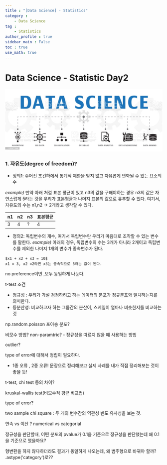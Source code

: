 ```yaml
---
title : "[Data Science] - Statistics"
category :
    - Data Science 
tag : 
    - Statistics
author_profile : true
sidebar_main : False  
toc : true 
use_math: true
---
```


# Data Science - Statistic Day2 

<img src='/assets/datascience.jpg' width = 1000 >

### 1. 자유도(degree of freedom)?
- 정의1: 주어진 조건하에서 통계적 제한을 받지 않고 자유롭게 변화될 수 있는 요소의 수

_example)_ 만약 아래 처럼 표본 평균이 있고 n3의 값을 구해야하는 경우 n3의 값은 자연스럽게 5라는 것을 우리가 표본평균과 나머지 표본의 값으로 유추할 수 있다. 여기서, 자유도의 수는 n1,n2 -> 2개라고 생각할 수 있다.

|n1|n2|n3|표본평균| 
|-|-|-|-|
|3|4|?|4|


- 정의2: 독립변수의 개수, 여기서 독립변수란 우리가 마음대로 조작할 수 있는 변수를 말한다. 
_example)_ 아래의 경우, 독립변수의 수는 3개가 아니라 2개이고 독립변수를 제외한 나머지 1개의 변수가 종속변수가 된다.
```
$x1 + x2 + x3 = 10$
x1 = 3, x2 =2라면 x3는 종속적으로 5라는 값이 된다.
```

no preference이면 ,모두 동일하게 나눈다. 

t-test 조건
- 정규성 : 우리가 가설 검정하려고 하는 데이터의 분포가 정규분포와 일치하는지를 의미한다.
- 등분산성: 비교하고자 하는 그룹간의 분산이, 스케일이 얼마나 비슷한지를 비교하는 것

np.random.poisson 포아송 분포?

비모수 방법? non-paramtric? - 정규성을 따르지 않을 떄 사용하는 방법

outlier? 

type of error에 대해서 정립이 필요하다.
- 1종 오류 , 2종 오류! 문장으로 정리해보고 실제 사례를 내가 직접 정리해보는 것이 좋을 듯!

t-test, chi test 등의 차이?

kruskal-wallis test(비모수적 평균 비교법)

type of error?

two sample chi square : 두 개의 변수간의 역관성 빈도 유사성을 보는 것. 

연속 vs 이산 ? numerical vs categorial

정규성을 판단할때, 어떤 분포의 pvalue가 0.1을 기준으로 정규성을 판단했는데 왜 0.1을 기준으로 했을까요?

형변환을 하지 않다하더라도 결과가 동일하게 나오는데, 왜 범주형으로 바꿔야 할까? .astype('category')로??

